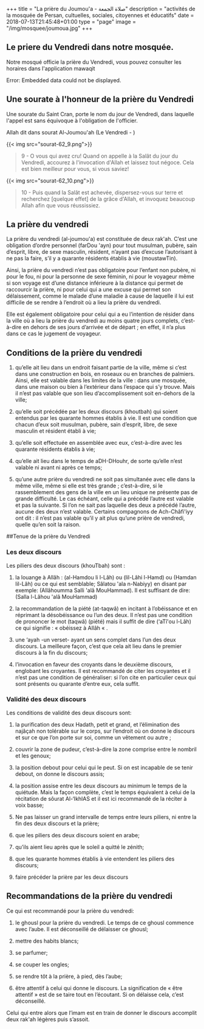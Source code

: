 +++
title = "La prière du Joumou'a - صلاة الجمعة"
description = "activités de la mosquée de Persan, cultuelles, sociales, citoyennes et éducatifs"
date = 2018-07-13T21:45:48+01:00
type = "page"
image = "/img/mosquee/joumoua.jpg"
+++

## Le priere du Vendredi dans notre mosquée.

Notre mosqué officie la prière du Vendredi, vous pouvez consulter les horaires
dans l'application mawaqit

<object data="https://mawaqit.net/fr/w/acmp-persan" width="350" height="200">
  Error: Embedded data could not be displayed.
</object>

## Une sourate à l'honneur de la prière du Vendredi

Une sourate du Saint Cran, porte le nom du jour de Vendredi, dans laquelle
l'appel est sans équivoque à l'obligation de l'officier.

Allah dit dans sourat Al-Joumou'ah (Le Vendredi - )

{{< img src="sourat-62_9.png">}}

> 9 - O vous qui avez cru! Quand on appelle à la Salât du jour du Vendredi,
> accourez à l'invocation d'Allah et laissez tout négoce. Cela est bien meilleur
> pour vous, si vous saviez!

{{< img src="sourat-62_10.png">}}

> 10 - Puis quand la Salât est achevée, dispersez-vous sur terre et recherchez
> [quelque effet] de la grâce d'Allah, et invoquez beaucoup Allah afin que vous
> réussissiez.

## La prière du vendredi

La prière du vendredi (al-joumou'a) est constituée de deux rak'ah. C’est une
obligation d’ordre personnel (farDou 'ayn) pour tout musulman, pubère, sain
d’esprit, libre, de sexe masculin, résident, n’ayant pas d’excuse l’autorisant à
ne pas la faire, s’il y a quarante résidents établis à vie (moustawTin).

Ainsi, la prière du vendredi n’est pas obligatoire pour l’enfant non pubère, ni
pour le fou, ni pour la personne de sexe féminin, ni pour le voyageur même si
son voyage est d’une distance inférieure à la distance qui permet de raccourcir
la prière, ni pour celui qui a une excuse qui permet son délaissement, comme le
malade d’une maladie à cause de laquelle il lui est difficile de se rendre à
l’endroit où a lieu la prière du vendredi.

Elle est également obligatoire pour celui qui a eu l’intention de résider dans
la ville où a lieu la prière du vendredi au moins quatre jours complets,
c’est-à-dire en dehors de ses jours d’arrivée et de départ ; en effet, il n’a
plus dans ce cas le jugement de voyageur.

## Conditions de la prière du vendredi

1. qu’elle ait lieu dans un endroit faisant partie de la ville, même si c’est
dans une construction en bois, en roseaux ou en branches de palmiers. Ainsi,
elle est valable dans les limites de la ville : dans une mosquée, dans une
maison ou bien à l’extérieur dans l’espace qui s’y trouve. Mais il n’est pas
valable que son lieu d’accomplissement soit en-dehors de la ville;

2. qu’elle soit précédée par les deux discours (khoutbah) qui soient entendus
par les quarante hommes établis à vie. Il est une condition que chacun d’eux
soit musulman, pubère, sain d’esprit, libre, de sexe masculin et résident établi
à vie;

3. qu’elle soit effectuée en assemblée avec eux, c’est-à-dire avec les quarante
résidents établis à vie;

4. qu’elle ait lieu dans le temps de aDH-DHouhr, de sorte qu’elle n’est valable
ni avant ni après ce temps;

5. qu’une autre prière du vendredi ne soit pas simultanée avec elle dans la
même ville, même si elle est très grande ; c’est-à-dire, si le rassemblement des
gens de la ville en un lieu unique ne présente pas de grande difficulté. Le cas
échéant, celle qui a précédé l’autre est valable et pas la suivante. Si l’on ne
sait pas laquelle des deux a précédé l’autre, aucune des deux n’est valable.
Certains compagnons de Ach-Châfi'iyy ont dit : il n’est pas valable qu’il y ait
plus qu’une prière de vendredi, quelle qu’en soit la raison.

##Tenue de la prière du Vendredi
### Les deux discours

Les piliers des deux discours (khouTbah) sont :
1. la louange à Allâh :
(al-Hamdou li l-Lâh) ou (lil-Lâhi l-Hamd) ou (Hamdan lil-Lâh) ou ce qui est
semblable; Sâlatou 'ala n-Nabiyy) en disant par exemple: (Allâhoumma Salli 'alâ MouHammad).
Il est suffisant de dire: (Salla l-Lâhou 'alâ MouHammad)

2. la recommandation de la piété (at-taqwâ) en incitant à l’obéissance et en
réprimant la désobéissance ou l’un des deux. Il n’est pas une condition de
prononcer le mot (taqwâ) (piété) mais il suffit de dire (‘aTî'ou l-Lâh) ce qui
signifie : « obéissez à Allâh « .

3. une ‘ayah -un verset- ayant un sens complet dans l’un des deux discours. La
meilleure façon, c’est que cela ait lieu dans le premier discours à la fin du
discours;

4. l’invocation en faveur des croyants dans le deuxième discours, englobant les
croyantes. Il est recommandé de citer les croyantes et il n’est pas une
condition de généraliser: si l’on cite en particulier ceux qui sont présents ou
quarante d’entre eux, cela suffit.

### Validité des deux discours

Les conditions de validité des deux discours sont:

1. la purification des deux
Hadath, petit et grand, et l’élimination des najâçah non tolérable sur le corps,
sur l’endroit où on donne le discours et sur ce que l’on porte sur soi, comme un
vêtement ou autre ;

2. couvrir la zone de pudeur, c’est-à-dire la zone comprise entre le nombril et
les genoux;

3. la position debout pour celui qui le peut. Si on est incapable de se tenir
debout, on donne le discours assis;

4. la position assise entre les deux discours au minimum le temps de la
quiétude. Mais la façon complète, c’est le temps équivalent à celui de la
récitation de sôurat Al-‘IkhlAS et il est ici recommandé de la réciter à voix
basse;

5. Ne pas laisser un grand intervalle de temps entre leurs piliers, ni entre la
fin des deux discours et la prière;

6. que les piliers des deux discours soient en arabe;

7. qu’ils aient lieu après que le soleil a quitté le zénith;

8. que les quarante hommes établis à vie entendent les piliers des discours;

9. faire précéder la prière par les deux discours

## Recommandations de la prière du vendredi

Ce qui est recommandé pour la prière du vendredi:

1. le ghousl pour la prière du vendredi. Le temps de ce ghousl commence avec
l’aube. Il est déconseillé de délaisser ce ghousl;

2. mettre des habits blancs;

3. se parfumer;

4. se couper les ongles;

5. se rendre tôt à la prière, à pied, dès l’aube;

6. être attentif à celui qui donne le discours. La signification de « être
attentif » est de se taire tout en l’écoutant. Si on délaisse cela, c’est
déconseillé.

Celui qui entre alors que l’imam est en train de donner le discours accomplit
deux rak'ah légères puis s’assoit.
